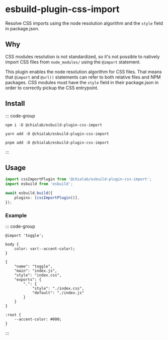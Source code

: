 # esbuild-plugin-css-import

Resolve CSS imports using the node resolution algorithm and the `style` field in package.json.

## Why

CSS modules resolution is not standardized, so it's not possible to natively import CSS files from `node_modules/` using the `@import` statement.

This plugin enables the node resolution algorithm for CSS files. That means that `@import` and `@url()` statements can refer to both relative files and NPM packages. CSS modules must have the `style` field in their package.json in order to correctly pickup the CSS entrypoint.

## Install

::: code-group

```sh[npm]
npm i -D @chialab/esbuild-plugin-css-import
```

```sh[yarn]
yarn add -D @chialab/esbuild-plugin-css-import
```

```sh[pnpm]
pnpm add -D @chialab/esbuild-plugin-css-import
```

:::

## Usage

```ts
import cssImportPlugin from '@chialab/esbuild-plugin-css-import';
import esbuild from 'esbuild';

await esbuild.build({
    plugins: [cssImportPlugin()],
});
```

### Example

::: code-group

```css[src/main.css]
@import 'toggle';

body {
    color: var(--accent-color);
}
```

```json[node_modules/toggle/package.json]
{
    "name": "toggle",
    "main": "index.js",
    "style": "index.css",
    "exports": {
        ".": {
            "style": "./index.css",
            "default": "./index.js"
        }
    }
}
```

```css[node_modules/toggle/index.css]
:root {
    --accent-color: #000;
}
```

:::
